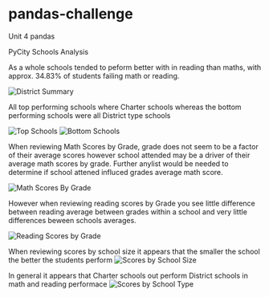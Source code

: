 # pandas-challenge
Unit 4 pandas 
 
 
PyCity Schools Analysis

As a whole schools tended to peform better with in reading than maths, with approx. 34.83% of students failing math or reading. 

![District Summary](https://user-images.githubusercontent.com/47072092/213016053-b2d4d2a0-1ce7-4d28-a9ee-30adf96c8efe.png)


All top performing schools where Charter schools whereas the bottom performing schools were all District type schools

![Top Schools](https://user-images.githubusercontent.com/47072092/213015955-b344fd98-e950-45ad-9833-eca540f730b5.png)
![Bottom Schools](https://user-images.githubusercontent.com/47072092/213015988-77389f57-c074-4b85-8932-0d76d88a550b.png)


When reviewing Math Scores by Grade, grade does not seem to be a factor of their average scores however school attended may be a driver of their average math scores by grade. Further anylist would be needed to determine if school attened influced grades average math score. 

![Math Scores By Grade](https://user-images.githubusercontent.com/47072092/213015884-3bd76e91-13b1-4b6b-9082-1f0195321d3d.png)


However when reviewing reading scores by Grade you see little difference between reading average between grades within a school and very little differences beween schools averages. 

![Reading Scores by Grade](https://user-images.githubusercontent.com/47072092/213015812-cc5706f2-e99b-4a18-b2b0-4b22bea30262.png)


When reviewing scores by school size it appears that the smaller the school the better the students perform
![Scores by School Size](https://user-images.githubusercontent.com/47072092/213016328-e75f2b4a-8d10-42c2-b3de-8b094c273a9e.png)

In general it appears that Charter schools out perform District schools in math and reading performace 
![Scores by School Type](https://user-images.githubusercontent.com/47072092/213016500-f14af14a-c726-41a4-8ed2-cb9f8aba9d3f.png)

